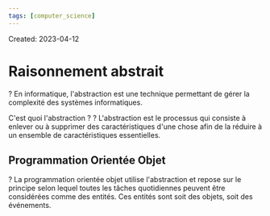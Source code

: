 ```yaml
---
tags: [computer_science] 
---
```

Created: 2023-04-12

# Raisonnement abstrait
?
En informatique, l'abstraction est une technique permettant de gérer la complexité des systèmes informatiques.
<!--SR:!2024-07-26,144,210-->

C'est quoi l'abstraction ?
?
L'abstraction est le processus qui consiste à enlever ou à supprimer des caractéristiques d'une chose afin de la réduire à un ensemble de caractéristiques essentielles.
<!--SR:!2024-04-26,75,190-->


## Programmation Orientée Objet
?
La programmation orientée objet utilise l'abstraction et repose sur le principe selon lequel toutes les tâches quotidiennes peuvent être considérées comme des entités. Ces entités sont soit des objets, soit des événements.
<!--SR:!2024-05-20,87,210-->